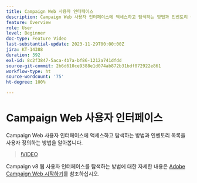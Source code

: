 ```yaml
---
title: Campaign Web 사용자 인터페이스
description: Campaign Web 사용자 인터페이스에 액세스하고 탐색하는 방법과 인벤토리 목록을 사용자 정의하는 방법을 알아봅니다. AI 기반 지식 어시스턴트를 소개합니다.
feature: Overview
role: User
level: Beginner
doc-type: Feature Video
last-substantial-update: 2023-11-29T00:00:00Z
jira: KT-14388
duration: 592
exl-id: 8c2f3847-5aca-4b7a-bf86-1212a741dfdd
source-git-commit: 2b6d610ce9388e1d074ab872b31bdf072922e861
workflow-type: ht
source-wordcount: '75'
ht-degree: 100%

---
```


# Campaign Web 사용자 인터페이스

Campaign Web 사용자 인터페이스에 액세스하고 탐색하는 방법과 인벤토리 목록을 사용자 정의하는 방법을 알아봅니다.

>[!VIDEO](https://video.tv.adobe.com/v/3453429/?learn=on&captions=kor)

Campaign v8 웹 사용자 인터페이스를 탐색하는 방법에 대한 자세한 내용은 [Adobe Campaign Web 시작하기](https://experienceleague.adobe.com/docs/campaign-web/v8/start/get-started.html?lang=ko)를 참조하십시오.

